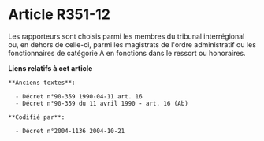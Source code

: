 # Article R351-12

Les rapporteurs sont choisis parmi les membres du tribunal interrégional ou, en dehors de celle-ci, parmi les magistrats de
l'ordre administratif ou les fonctionnaires de catégorie A en fonctions dans le ressort ou honoraires.

**Liens relatifs à cet article**

	**Anciens textes**:

	  - Décret n°90-359 1990-04-11 art. 16
	  - Décret n°90-359 du 11 avril 1990 - art. 16 (Ab)

	**Codifié par**:

	  - Décret n°2004-1136 2004-10-21

